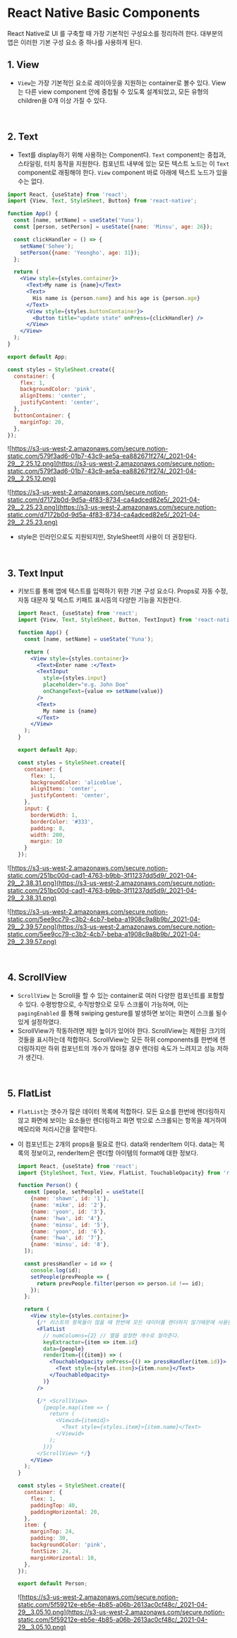# React Native Basic Components

React Native로 UI 를 구축할 때 가장 기본적인 구성요소를 정리하려 한다. 대부분의 앱은 이러한 기본 구성 요소 중 하나를 사용하게 된다.

## 1. View

- `View`는 가장 기본적인 요소로 레이아웃을 지원하는 container로 볼수 있다. View 는 다른 view component 안에 중첩될 수 있도록 설계되었고, 모든 유형의 children을 0개 이상 가질 수 있다.

  <br/>

## 2. Text

- Text를 display하기 위해 사용하는 Component다. `Text` component는 중첩과, 스타일링, 터치 동작을 지원한다. 컴포넌트 내부에 있는 모든 텍스트 노드는 이  `Text` component로 래핑해야 한다. `View` component 바로 아래에 텍스트 노드가 있을 수는 없다.

```jsx
import React, {useState} from 'react';
import {View, Text, StyleSheet, Button} from 'react-native';

function App() {
  const [name, setName] = useState('Yuna');
  const [person, setPerson] = useState({name: 'Minsu', age: 26});

  const clickHandler = () => {
    setName('Sohee');
    setPerson({name: 'Yeongho', age: 31});
  };

  return (
    <View style={styles.container}>
      <Text>My name is {name}</Text>
      <Text>
        His name is {person.name} and his age is {person.age}
      </Text>
      <View style={styles.buttonContainer}>
        <Button title="update state" onPress={clickHandler} />
      </View>
    </View>
  );
}

export default App;

const styles = StyleSheet.create({
  constainer: {
    flex: 1,
    backgroundColor: 'pink',
    alignItems: 'center',
    justifyContent: 'center',
  },
  buttonContainer: {
    marginTop: 20,
  },
});
```

![https://s3-us-west-2.amazonaws.com/secure.notion-static.com/579f3ad6-01b7-43c9-ae5a-ea882671f274/_2021-04-29__2.25.12.png](https://s3-us-west-2.amazonaws.com/secure.notion-static.com/579f3ad6-01b7-43c9-ae5a-ea882671f274/_2021-04-29__2.25.12.png)

![https://s3-us-west-2.amazonaws.com/secure.notion-static.com/d7172b0d-9d5a-4f83-8734-ca4adced82e5/_2021-04-29__2.25.23.png](https://s3-us-west-2.amazonaws.com/secure.notion-static.com/d7172b0d-9d5a-4f83-8734-ca4adced82e5/_2021-04-29__2.25.23.png)

- style은 인라인으로도 지원되지만, StyleSheet의 사용이 더 권장된다.

  <br/>

## 3. Text Input

- 키보드를 통해 앱에 텍스트를 입력하기 위한 기본 구성 요소다. Props로 자동 수정, 자동 대문자 및 텍스트 키패트 표시등의 다양한 기능을 지원한다.

  ```jsx
  import React, {useState} from 'react';
  import {View, Text, StyleSheet, Button, TextInput} from 'react-native';
  
  function App() {
    const [name, setName] = useState('Yuna');
  
    return (
      <View style={styles.container}>
        <Text>Enter name :</Text>
        <TextInput
          style={styles.input}
          placeholder="e.g. John Doe"
          onChangeText={value => setName(value)}
        />
        <Text>
          My name is {name}
        </Text>
      </View>
    );
  }
  
  export default App;
  
  const styles = StyleSheet.create({
    container: {
      flex: 1,
      backgroundColor: 'aliceblue',
      alignItems: 'center',
      justifyContent: 'center',
    },
    input: {
      borderWidth: 1,
      borderColor: '#333',
      padding: 8,
      width: 200,
      margin: 10
    }
  });
  ```

![https://s3-us-west-2.amazonaws.com/secure.notion-static.com/251bc00d-cad1-4763-b9bb-3f11237dd5d9/_2021-04-29__2.38.31.png](https://s3-us-west-2.amazonaws.com/secure.notion-static.com/251bc00d-cad1-4763-b9bb-3f11237dd5d9/_2021-04-29__2.38.31.png)

![https://s3-us-west-2.amazonaws.com/secure.notion-static.com/5ee9cc79-c3b2-4cb7-beba-a1908c9a8b9b/_2021-04-29__2.39.57.png](https://s3-us-west-2.amazonaws.com/secure.notion-static.com/5ee9cc79-c3b2-4cb7-beba-a1908c9a8b9b/_2021-04-29__2.39.57.png)

<br/>

## 4. ScrollView

- `ScrollView` 는 Scroll을 할 수 있는 container로 여러 다양한 컴포넌트를 포함할 수 있다. 수평방향으로, 수직방향으로 모두 스크롤이 가능하며, 이는 `pagingEnabled` 를 통해 swiping gesture를 발생하면 보이는 화면이 스크롤 될수 있게 설정하였다.
- ScrollView가 작동하려면 제한 높이가 있어야 한다. ScrollView는 제한된 크기의 것들을 표시하는데 적합하다. ScrollView는 모든 하위 components를 한번에 렌더링하지만 하위 컴포넌트의 개수가 많아질 경우 렌더링 속도가 느려지고 성능 저하가 생긴다.

<br/>

## 5. FlatList

- `FlatList`는 갯수가 많은 데이터 목록에 적합하다. 모든 요소를 한번에 렌더링하지 않고 화면에 보이는 요소들만 렌더링하고 화면 밖으로 스크롤되는 항목을 제거하여 메모리와 처리시간을 절약한다.

- 이 컴포넌트는 2개의 props을 필요로 한다. data와 renderItem 이다. data는 목록의 정보이고, renderItem은 렌더할 아이템의 format에 대한 정보다.

  ```jsx
  import React, {useState} from 'react';
  import {StyleSheet, Text, View, FlatList, TouchableOpacity} from 'react-native';
  
  function Person() {
    const [people, setPeople] = useState([
      {name: 'shawn', id: '1'},
      {name: 'mike', id: '2'},
      {name: 'yoon', id: '3'},
      {name: 'hwa', id: '4'},
      {name: 'minsu', id: '5'},
      {name: 'yoon', id: '6'},
      {name: 'hwa', id: '7'},
      {name: 'minsu', id: '8'},
    ]);
  
    const pressHandler = id => {
      console.log(id);
      setPeople(prevPeople => {
        return prevPeople.filter(person => person.id !== id);
      });
    };
  
    return (
      <View style={styles.container}>
        {/* 리스트의 항목들이 많을 때 한번에 모든 데이터를 렌더하지 않기때문에 사용한다. */}
        <FlatList
          // numColumns={2} // 열을 설정한 개수로 잘라준다.
          keyExtractor={item => item.id}
          data={people}
          renderItem={({item}) => (
            <TouchableOpacity onPress={() => pressHandler(item.id)}>
              <Text style={styles.item}>{item.name}</Text>
            </TouchableOpacity>
          )}
        />
  
        {/* <ScrollView>
          {people.map(item => {
            return (
              <Viewid={itemid}>
                <Text style={styles.item}>{item.name}</Text>
              </Viewid>
            );
          })}
        </ScrollView> */}
      </View>
    );
  }
  
  const styles = StyleSheet.create({
    container: {
      flex: 1,
      paddingTop: 40,
      paddingHorizontal: 20,
    },
    item: {
      marginTop: 24,
      padding: 30,
      backgroundColor: 'pink',
      fontSize: 24,
      marginHorizontal: 10,
    },
  });
  
  export default Person;
  ```

  ![https://s3-us-west-2.amazonaws.com/secure.notion-static.com/5f59212e-eb5e-4b85-a06b-2613ac0cf48c/_2021-04-29__3.05.10.png](https://s3-us-west-2.amazonaws.com/secure.notion-static.com/5f59212e-eb5e-4b85-a06b-2613ac0cf48c/_2021-04-29__3.05.10.png)